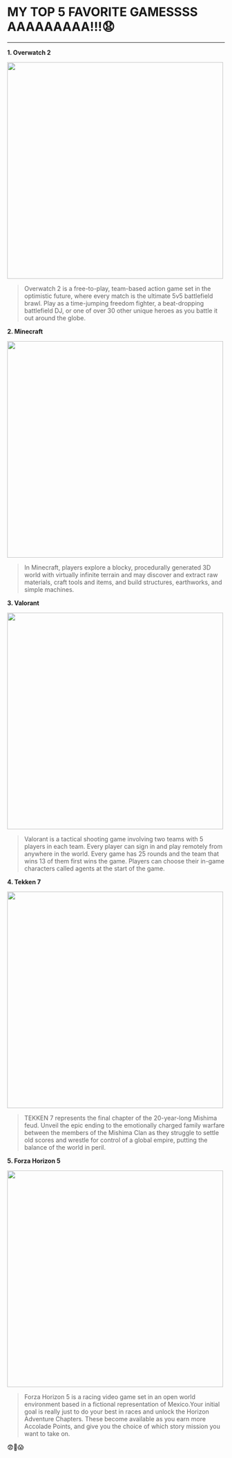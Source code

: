 
# MY TOP 5 FAVORITE GAMESSSS AAAAAAAAA!!!😧
---
**1. Overwatch 2**

<img src="https://i.ytimg.com/vi/GKXS_YA9s7E/maxresdefault.jpg" width= 500>

> Overwatch 2 is a free-to-play, team-based action game set in the optimistic future, where every match is the ultimate 5v5 battlefield brawl. Play as a time-jumping freedom fighter, a beat-dropping battlefield DJ, or one of over 30 other unique heroes as you battle it out around the globe.

**2. Minecraft**

<img src="https://image.winudf.com/v2/user/admin/YWRtaW5fNTAyNDY5LWgxLmpwZ18xNTQ3MTg4ODE4NDU2/screen-0.jpg?fakeurl=1&type=.webp" width= 500>

> In Minecraft, players explore a blocky, procedurally generated 3D world with virtually infinite terrain and may discover and extract raw materials, craft tools and items, and build structures, earthworks, and simple machines.

**3. Valorant**

<img src="https://freegameguide.online/wp-content/uploads/2022/05/1651799292_7-minGamesVALORANT-Points-How-to-buy-and-what-are.jpeg" width= 500>

> Valorant is a tactical shooting game involving two teams with 5 players in each team. Every player can sign in and play remotely from anywhere in the world. Every game has 25 rounds and the team that wins 13 of them first wins the game. Players can choose their in-game characters called agents at the start of the game.

**4. Tekken 7**

<img src="https://cdn-ext.fanatical.com/production/product/1280x720/753730bd-7ba2-479c-bfdf-bac31b72ebea.jpeg" width= 500>

> TEKKEN 7 represents the final chapter of the 20-year-long Mishima feud. Unveil the epic ending to the emotionally charged family warfare between the members of the Mishima Clan as they struggle to settle old scores and wrestle for control of a global empire, putting the balance of the world in peril.

**5. Forza Horizon 5**

<img src="https://cdn.mos.cms.futurecdn.net/miWmAqjqiEvyUsFDw7ApA9.jpg" width= 500>

> Forza Horizon 5 is a racing video game set in an open world environment based in a fictional representation of Mexico.Your initial goal is really just to do your best in races and unlock the Horizon Adventure Chapters. These become available as you earn more Accolade Points, and give you the choice of which story mission you want to take on.

😨🤯😱
